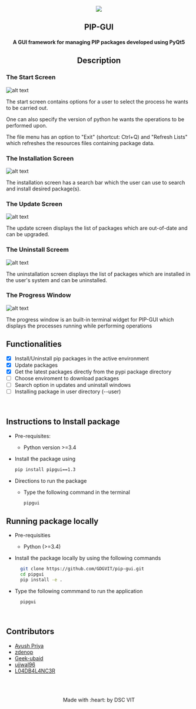 <p align="center">
	<img src="https://user-images.githubusercontent.com/30529572/72455010-fb38d400-37e7-11ea-9c1e-8cdeb5f5906e.png" />
	<h2 align="center"> PIP-GUI </h2>
	<h4 align="center"> A GUI framework for managing PIP packages developed using PyQt5 </h4>
  <h2 align="center"> Description </h2>
  
  ### The Start Screen
  
  ![alt text](readme/startScreen.png?raw=true "Start Window")

  The start screen contains options for a user to select the process he wants to be carried out.

  One can also specify the version of python he wants the operations to be performed upon.

  The file menu has an option to "Exit" (shortcut: Ctrl+Q) and "Refresh Lists" which refreshes the resources files containing package     data.


  ### The Installation Screen
  ![alt text](readme/installScreen.png?raw=true "Installation Window")

  The installation screen has a search bar which the user can use to search and install desired package(s).


  ### The Update Screen
  ![alt text](readme/updateScreen.png?raw=true "Updation Window")

  The update screen displays the list of packages which are out-of-date and can be upgraded.


  ### The Uninstall Screem
  ![alt text](readme/uninstallScreen.png?raw=true "Uninstallation Window")

  The uninstallation screen displays the list of packages which are installed in the user's system and can be uninstalled.


  ### The Progress Window
  ![alt text](readme/progressWindow.png?raw=true "Progress Window")

  The progress window is an built-in terminal widget for PIP-GUI which displays the processes running while performing operations
 </p>



## Functionalities
- [x]  Install/Uninstall pip packages in the active environment
- [x]  Update packages
- [x]  Get the latest packages directly from the pypi package directory
- [ ]  Choose enviroment to download packages
- [ ]  Search option in updates and uninstall windows
- [ ]  Installing package in user directory (--user)

<br>


## Instructions to Install package

* Pre-requisites:
  - Python version >=3.4
  
* Install the package using 
  ```bash
  pip install pipgui==1.3
  ```

* Directions to run the package
  - Type the following command in the terminal
    ```bash
    pipgui
    ```

## Running package locally

* Pre-requisities
  - Python (>=3.4) 

* Install the package locally by using the following commands
  ``` bash
    git clone https://github.com/GDGVIT/pip-gui.git
    cd pipgui
    pip install -e .
  ``` 
* Type the following commmand to run the application
  ``` bash
    pipgui
  ```
<br>

## Contributors

* [Ayush Priya](https://github.com/ayushpriya10)
* [zdenop](https://github.com/zdenop)
* [Geek-ubaid](https://github.com/Geek-ubaid)
* [ujjwal96](https://github.com/ujjwal96)
* [L04DB4L4NC3R](https://github.com/L04DB4L4NC3R)


<br>
<br>

<p align="center">
	Made with :heart: by DSC VIT
</p>


